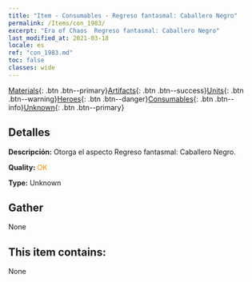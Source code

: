 ```yaml
---
title: "Item - Consumables - Regreso fantasmal: Caballero Negro"
permalink: /Items/con_1983/
excerpt: "Era of Chaos  Regreso fantasmal: Caballero Negro"
last_modified_at: 2021-03-18
locale: es
ref: "con_1983.md"
toc: false
classes: wide
---
```

 [Materials](/es/Items/){: .btn .btn--primary}[Artifacts](/es/Items/Artifacts/){: .btn .btn--success}[Units](/es/Items/Units/){: .btn .btn--warning}[Heroes](/es/Items/Heroes/){: .btn .btn--danger}[Consumables](/es/Items/Consumables/){: .btn .btn--info}[Unknown](/es/Items/Unknown/){: .btn .btn--primary}

## Detalles
 **Descripción:** Otorga el aspecto Regreso fantasmal: Caballero Negro.

 **Quality:** <span style="color: #FF8C00">OK</span>

 **Type:** Unknown

## Gather

  None

## This item contains:

  None

